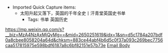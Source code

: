- Imported Quick Capture items:
    - 太阳升起又落下，英国的千年全史丨汗青堂英国史书单
        - Tags: 书单 英国历史



https://mp.weixin.qq.com/s?__biz=MzA4NzAxMjQyMg==&mid=2650251619&idx=1&sn=d5c1784a207bdf0a8cbee8058204a64d&chksm=883ce44abf4b6d5c0f37a093c269bec7756caa517815975e598bdf6187a8c6bf82151e57b73e [Email Body](https://files.todoist.com/VXq9Di0zh4X7cxgEuElG3owfZMQHdMbZxGLUN78MpByrdoOdGiZCKkeNjIHMdEY1/by/21878347/as/file.html)
